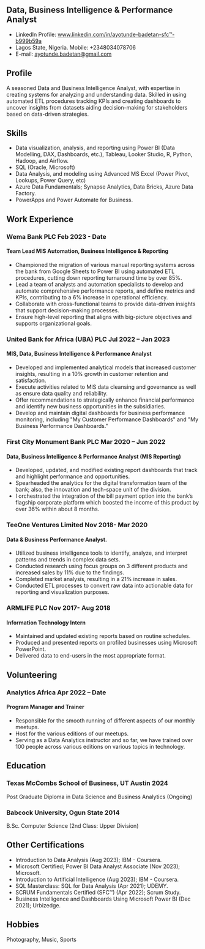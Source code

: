 ## Data, Business Intelligence & Performance Analyst

- LinkedIn Profile: www.linkedin.com/in/ayotunde-badetan-sfc™-b999b59a
- Lagos State, Nigeria. Mobile: +2348034078706 
- E-mail: ayotunde.badetan@gmail.com

## Profile
A seasoned Data and Business Intelligence Analyst, with expertise in creating systems for analyzing and understanding data. Skilled in using automated ETL procedures tracking KPIs and creating dashboards to uncover insights from datasets aiding decision-making for stakeholders based on data-driven strategies.

## Skills
- Data visualization, analysis, and reporting using Power BI (Data Modelling, DAX, Dashboards, etc.), Tableau, Looker Studio, R, Python, Hadoop, and Airflow.
- SQL (Oracle, Microsoft)
- Data Analysis, and modeling using Advanced MS Excel (Power Pivot, Lookups, Power Query, etc)
- Azure Data Fundamentals; Synapse Analytics, Data Bricks, Azure Data Factory.
- PowerApps and Power Automate for Business.

## Work Experience
### Wema Bank PLC	Feb 2023 - Date
#### Team Lead MIS Automation, Business Intelligence & Reporting
- Championed the migration of various manual reporting systems across the bank from Google Sheets to Power BI using automated ETL procedures, cutting down reporting turnaround time by over 85%.
-	Lead a team of analysts and automation specialists to develop and automate comprehensive performance reports, and define metrics and KPIs, contributing to a 6% increase in operational efficiency.
-	Collaborate with cross-functional teams to provide data-driven insights that support decision-making processes.
-	Ensure high-level reporting that aligns with big-picture objectives and supports organizational goals.

### United Bank for Africa (UBA) PLC	Jul 2022 – Jan 2023 
#### MIS, Data, Business Intelligence & Performance Analyst
-	Developed and implemented analytical models that increased customer insights, resulting in a 10% growth in customer retention and satisfaction.
-	Execute activities related to MIS data cleansing and governance as well as ensure data quality and reliability.
-	Offer recommendations to strategically enhance financial performance and identify new business opportunities in the subsidiaries.
-	Develop and maintain digital dashboards for business performance monitoring, including "My Customer Performance Dashboards" and "My Business Performance Dashboards."

### First City Monument Bank PLC	Mar 2020 – Jun 2022 
#### Data, Business Intelligence & Performance Analyst (MIS Reporting)
-	Developed, updated, and modified existing report dashboards that track and highlight performance and opportunities.
-	Spearheaded the analytics for the digital transformation team of the bank; also, the innovation and tech-space unit of the division.
-	I orchestrated the integration of the bill payment option into the bank’s flagship corporate platform which boosted the income of this product by over 36% within about 8 months.

### TeeOne Ventures Limited	Nov 2018- Mar 2020 
#### Data & Business Performance Analyst.
-	Utilized business intelligence tools to identify, analyze, and interpret patterns and trends in complex data sets.
-	Conducted research using focus groups on 3 different products and increased sales by 11% due to the findings.
-	Completed market analysis, resulting in a 21% increase in sales.
-	Conducted ETL processes to convert raw data into actionable data for reporting and visualization purposes.

### ARMLIFE PLC	Nov 2017- Aug 2018 
#### Information Technology Intern
-	Maintained and updated existing reports based on routine schedules.
-	Produced and presented reports on profiled businesses using Microsoft PowerPoint.
-	Delivered data to end-users in the most appropriate format.

## Volunteering
### Analytics Africa	Apr 2022 – Date 
#### Program Manager and Trainer
-	Responsible for the smooth running of different aspects of our monthly meetups.
-	Host for the various editions of our meetups.
-	Serving as a Data Analytics instructor and so far, we have trained over 100 people across various editions on various topics in technology.

## Education
### Texas McCombs School of Business, UT Austin	2024
  Post Graduate Diploma in Data Science and Business Analytics (Ongoing)
### Babcock University, Ogun State	2014
  B.Sc. Computer Science (2nd Class: Upper Division)

## Other Certifications
-	Introduction to Data Analysis (Aug 2023); IBM - Coursera.
-	Microsoft Certified; Power BI Data Analyst Associate (Nov 2023); Microsoft.
-	Introduction to Artificial Intelligence (Aug 2023); IBM - Coursera.
-	SQL Masterclass: SQL for Data Analysis (Apr 2021); UDEMY.
-	SCRUM Fundamentals Certified (SFC™) (Apr 2022); Scrum Study.
-	Business Intelligence and Dashboards Using Microsoft Power BI (Dec 2021); Urbizedge.

## Hobbies
Photography, Music, Sports

